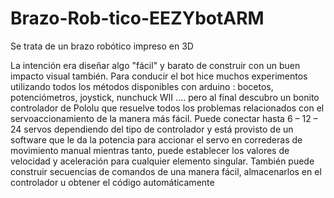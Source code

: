 # Brazo-Rob-tico-EEZYbotARM

Se trata de un brazo robótico impreso en 3D 

La intención era diseñar algo "fácil" y barato de construir con un buen impacto visual también. 
Para conducir el bot hice muchos experimentos utilizando todos los métodos disponibles con arduino : bocetos, potenciómetros, joystick, nunchuck WII .... pero al final descubro un bonito controlador de Pololu que resuelve todos los problemas relacionados con el servoaccionamiento de la manera más fácil. Puede conectar hasta 6 – 12 – 24 servos dependiendo del tipo de controlador y está provisto de un software que le da la potencia para accionar el servo en correderas de movimiento manual mientras tanto, puede establecer los valores de velocidad y aceleración para cualquier elemento singular. También puede construir secuencias de comandos de una manera fácil, almacenarlos en el controlador u obtener el código automáticamente
